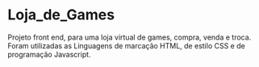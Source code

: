 # Loja_de_Games
Projeto front end, para uma loja virtual de games, compra, venda e troca.
Foram utilizadas as Linguagens de marcação HTML, de estilo CSS e de programação Javascript.
